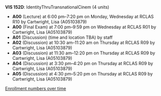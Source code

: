 **VIS 152D**: IdentityThruTransnationalCinem (4 units)

- **A00** (Lecture) at 6:00 pm–7:20 pm on Monday, Wednesday at RCLAS R10 by Cartwright, Lisa (A05103879)
- **A00** (Final Exam) at 7:00 pm–9:59 pm on Wednesday at RCLAS R01 by Cartwright, Lisa (A05103879)
- **A01** (Discussion) (time and location TBA) by staff
- **A02** (Discussion) at 10:30 am–11:20 am on Thursday at RCLAS R09 by Cartwright, Lisa (A05103879)
- **A03** (Discussion) at 11:30 am–12:20 pm on Thursday at RCLAS R09 by Cartwright, Lisa (A05103879)
- **A04** (Discussion) at 3:30 pm–4:20 pm on Thursday at RCLAS R09 by Cartwright, Lisa (A05103879)
- **A05** (Discussion) at 4:30 pm–5:20 pm on Thursday at RCLAS R09 by Cartwright, Lisa (A05103879)

[Enrollment numbers over time](./VIS152D.tsv)
